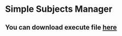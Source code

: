 # Simple Subjects Manager

## You can download execute file [here](https://drive.google.com//file//d//1hTBVgg5GAJGNt4dAZcTkPMGFfRK0rwdm//view?usp=sharing)

